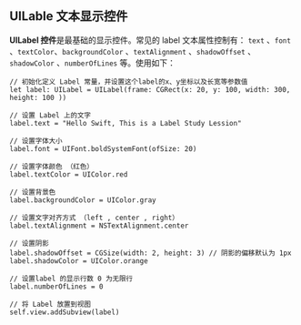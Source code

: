 ## UILable 文本显示控件

**UILabel 控件**是最基础的显示控件。常见的 label 文本属性控制有： `text` 、`font` 、`textColor`、`backgroundColor` 、`textAlignment` 、`shadowOffset` 、`shadowColor` 、`numberOfLines` 等。使用如下：

```
// 初始化定义 Label 常量，并设置这个label的x、y坐标以及长宽等参数值
let label: UILabel = UILabel(frame: CGRect(x: 20, y: 100, width: 300, height: 100 ))

// 设置 Label 上的文字
label.text = "Hello Swift, This is a Label Study Lession"

// 设置字体大小
label.font = UIFont.boldSystemFont(ofSize: 20)

// 设置字体颜色 （红色）
label.textColor = UIColor.red

// 设置背景色
label.backgroundColor = UIColor.gray

// 设置文字对齐方式 （left , center , right）
label.textAlignment = NSTextAlignment.center

// 设置阴影
label.shadowOffset = CGSize(width: 2, height: 3) // 阴影的偏移默认为 1px
label.shadowColor = UIColor.orange

// 设置label 的显示行数 0 为无限行
label.numberOfLines = 0

// 将 Label 放置到视图
self.view.addSubview(label)
```